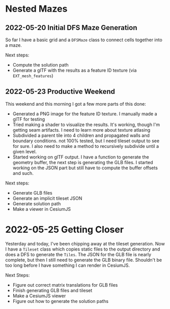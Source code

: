 # Nested Mazes

## 2022-05-20 Initial DFS Maze Generation

So far I have a basic grid and a `DFSMaze` class to connect cells together
into a maze.

Next steps:

* Compute the solution path
* Generate a glTF with the results as a feature ID texture 
  (via `EXT_mesh_features`)

## 2022-05-23 Productive Weekend

This weekend and this morning I got a few more parts
of this done:

* Generated a PNG image for the feature ID texture. I manually made a glTF for 
  testing
* Tried making a shader to visualize the results. It's working, though I'm 
  getting seam artifacts. I need to learn more about texture atlasing
* Subdivided a parent tile into 4 children and propagated walls and boundary
  conditions. not 100% tested, but I need tileset output to see for sure. I
  also need to make a method to recursively subdivide until a given level.
* Started working on glTF output. I have a function to generate the geometry
  buffer, the next step is generating the GLB files. I started working on the
  JSON part but still have to compute the buffer offsets and such.

Next steps:

* Generate GLB files
* Generate an implicit tileset JSON
* Generate solution path
* Make a viewer in CesiumJS

# 2022-05-25 Getting Closer

Yesterday and today, I've been chipping away at the tileset
generation. Now I have a `Tileset` class which copies static
files to the output directory and does a DFS to generate
the `Tiles`. The JSON for the GLB file is nearly complete,
but then I still need to generate the GLB binary file.
Shouldn't be too long before I have something I can render
in CesiumJS.

Next Steps:

* Figure out correct matrix translations for GLB files
* Finish generating GLB files and tileset
* Make a CesiumJS viewer
* Figure out how to generate the solution paths
